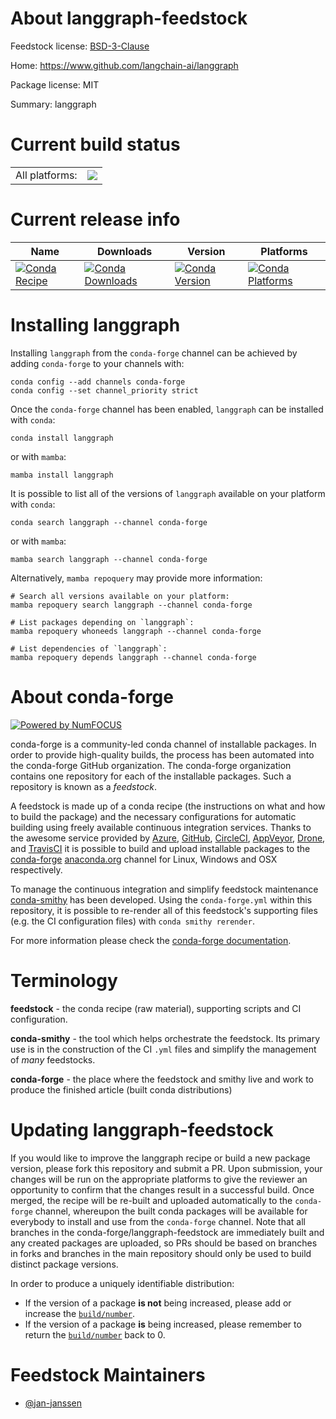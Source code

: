 About langgraph-feedstock
=========================

Feedstock license: [BSD-3-Clause](https://github.com/conda-forge/langgraph-feedstock/blob/main/LICENSE.txt)

Home: https://www.github.com/langchain-ai/langgraph

Package license: MIT

Summary: langgraph

Current build status
====================


<table><tr><td>All platforms:</td>
    <td>
      <a href="https://dev.azure.com/conda-forge/feedstock-builds/_build/latest?definitionId=22557&branchName=main">
        <img src="https://dev.azure.com/conda-forge/feedstock-builds/_apis/build/status/langgraph-feedstock?branchName=main">
      </a>
    </td>
  </tr>
</table>

Current release info
====================

| Name | Downloads | Version | Platforms |
| --- | --- | --- | --- |
| [![Conda Recipe](https://img.shields.io/badge/recipe-langgraph-green.svg)](https://anaconda.org/conda-forge/langgraph) | [![Conda Downloads](https://img.shields.io/conda/dn/conda-forge/langgraph.svg)](https://anaconda.org/conda-forge/langgraph) | [![Conda Version](https://img.shields.io/conda/vn/conda-forge/langgraph.svg)](https://anaconda.org/conda-forge/langgraph) | [![Conda Platforms](https://img.shields.io/conda/pn/conda-forge/langgraph.svg)](https://anaconda.org/conda-forge/langgraph) |

Installing langgraph
====================

Installing `langgraph` from the `conda-forge` channel can be achieved by adding `conda-forge` to your channels with:

```
conda config --add channels conda-forge
conda config --set channel_priority strict
```

Once the `conda-forge` channel has been enabled, `langgraph` can be installed with `conda`:

```
conda install langgraph
```

or with `mamba`:

```
mamba install langgraph
```

It is possible to list all of the versions of `langgraph` available on your platform with `conda`:

```
conda search langgraph --channel conda-forge
```

or with `mamba`:

```
mamba search langgraph --channel conda-forge
```

Alternatively, `mamba repoquery` may provide more information:

```
# Search all versions available on your platform:
mamba repoquery search langgraph --channel conda-forge

# List packages depending on `langgraph`:
mamba repoquery whoneeds langgraph --channel conda-forge

# List dependencies of `langgraph`:
mamba repoquery depends langgraph --channel conda-forge
```


About conda-forge
=================

[![Powered by
NumFOCUS](https://img.shields.io/badge/powered%20by-NumFOCUS-orange.svg?style=flat&colorA=E1523D&colorB=007D8A)](https://numfocus.org)

conda-forge is a community-led conda channel of installable packages.
In order to provide high-quality builds, the process has been automated into the
conda-forge GitHub organization. The conda-forge organization contains one repository
for each of the installable packages. Such a repository is known as a *feedstock*.

A feedstock is made up of a conda recipe (the instructions on what and how to build
the package) and the necessary configurations for automatic building using freely
available continuous integration services. Thanks to the awesome service provided by
[Azure](https://azure.microsoft.com/en-us/services/devops/), [GitHub](https://github.com/),
[CircleCI](https://circleci.com/), [AppVeyor](https://www.appveyor.com/),
[Drone](https://cloud.drone.io/welcome), and [TravisCI](https://travis-ci.com/)
it is possible to build and upload installable packages to the
[conda-forge](https://anaconda.org/conda-forge) [anaconda.org](https://anaconda.org/)
channel for Linux, Windows and OSX respectively.

To manage the continuous integration and simplify feedstock maintenance
[conda-smithy](https://github.com/conda-forge/conda-smithy) has been developed.
Using the ``conda-forge.yml`` within this repository, it is possible to re-render all of
this feedstock's supporting files (e.g. the CI configuration files) with ``conda smithy rerender``.

For more information please check the [conda-forge documentation](https://conda-forge.org/docs/).

Terminology
===========

**feedstock** - the conda recipe (raw material), supporting scripts and CI configuration.

**conda-smithy** - the tool which helps orchestrate the feedstock.
                   Its primary use is in the construction of the CI ``.yml`` files
                   and simplify the management of *many* feedstocks.

**conda-forge** - the place where the feedstock and smithy live and work to
                  produce the finished article (built conda distributions)


Updating langgraph-feedstock
============================

If you would like to improve the langgraph recipe or build a new
package version, please fork this repository and submit a PR. Upon submission,
your changes will be run on the appropriate platforms to give the reviewer an
opportunity to confirm that the changes result in a successful build. Once
merged, the recipe will be re-built and uploaded automatically to the
`conda-forge` channel, whereupon the built conda packages will be available for
everybody to install and use from the `conda-forge` channel.
Note that all branches in the conda-forge/langgraph-feedstock are
immediately built and any created packages are uploaded, so PRs should be based
on branches in forks and branches in the main repository should only be used to
build distinct package versions.

In order to produce a uniquely identifiable distribution:
 * If the version of a package **is not** being increased, please add or increase
   the [``build/number``](https://docs.conda.io/projects/conda-build/en/latest/resources/define-metadata.html#build-number-and-string).
 * If the version of a package **is** being increased, please remember to return
   the [``build/number``](https://docs.conda.io/projects/conda-build/en/latest/resources/define-metadata.html#build-number-and-string)
   back to 0.

Feedstock Maintainers
=====================

* [@jan-janssen](https://github.com/jan-janssen/)

